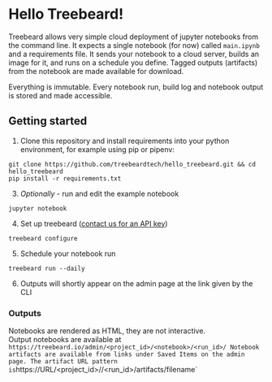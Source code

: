 # Hello Treebeard!

Treebeard allows very simple cloud deployment of jupyter notebooks from the command line. It expects a single notebook (for now) called `main.ipynb` and a requirements file. It sends your notebook to a cloud server, builds an image for it, and runs on a schedule you define. Tagged outputs (artifacts) from the notebook are made available for download.

Everything is immutable. Every notebook run, build log and notebook output is stored and made accessible.

## Getting started

1. Clone this repository and install requirements into your python environment, for example using pip or pipenv:

```
git clone https://github.com/treebeardtech/hello_treebeard.git && cd hello_treebeard
pip install -r requirements.txt
```

3. _Optionally_ - run and edit the example notebook

```
jupyter notebook
```

4. Set up treebeard ([contact us for an API key](mailto:laurence@treebeard.io))

```
treebeard configure
```

5. Schedule your notebook run

```
treebeard run --daily
```

6. Outputs will shortly appear on the admin page at the link given by the CLI

### Outputs

Notebooks are rendered as HTML, they are not interactive.  
Output notebooks are available at `https://treebeard.io/admin/<project_id>/<notebook>/<run_id>/ Notebook artifacts are available from links under Saved Items on the admin page. The artifact URL pattern is`https://URL/<project_id>/<notebook>/<run_id>/artifacts/filename`
